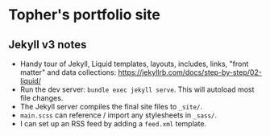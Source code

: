 # Topher's portfolio site


## Jekyll v3 notes

  * Handy tour of Jekyll, Liquid templates, layouts, includes, links, "front matter" and data collections: https://jekyllrb.com/docs/step-by-step/02-liquid/
  * Run the dev server: `bundle exec jekyll serve`. This will autoload most file changes.
  * The Jekyll server compiles the final site files to `_site/`.
  * `main.scss` can reference / import any stylesheets in `_sass/`.
  * I can set up an RSS feed by adding a `feed.xml` template.
